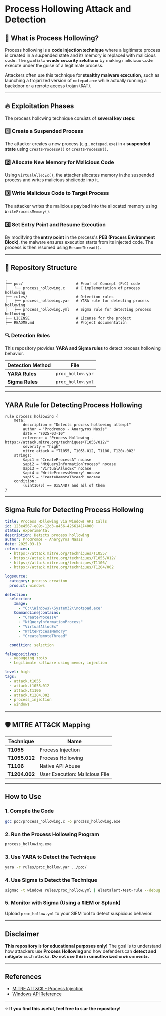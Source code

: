 # Process Hollowing Attack and Detection

## 📌 What is Process Hollowing?
Process hollowing is a **code injection technique** where a legitimate process is created in a suspended state and its memory is replaced with malicious code. The goal is to **evade security solutions** by making malicious code execute under the guise of a legitimate process.

Attackers often use this technique for **stealthy malware execution**, such as launching a trojanized version of `notepad.exe` while actually running a backdoor or a remote access trojan (RAT).

---

## 🔥 Exploitation Phases
The process hollowing technique consists of **several key steps**:

### **1️⃣ Create a Suspended Process**
The attacker creates a new process (e.g., `notepad.exe`) in a **suspended state** using `CreateProcessA()` or `CreateProcessW()`.

### **2️⃣ Allocate New Memory for Malicious Code**
Using `VirtualAllocEx()`, the attacker allocates memory in the suspended process and writes malicious shellcode into it.

### **3️⃣ Write Malicious Code to Target Process**
The attacker writes the malicious payload into the allocated memory using `WriteProcessMemory()`.

### **4️⃣ Set Entry Point and Resume Execution**
By modifying the **entry point** in the process's **PEB (Process Environment Block)**, the malware ensures execution starts from its injected code. The process is then resumed using `ResumeThread()`.

---

## 📂 Repository Structure
```
.
├── poc/                        # Proof of Concept (PoC) code
│   └── process_hollowing.c     # C implementation of process hollowing
├── rules/                      # Detection rules
│   ├── process_hollowing.yar   # YARA rule for detecting process hollowing
│   ├── process_hollowing.yml   # Sigma rule for detecting process hollowing
├── LICENSE                     # License for the project
├── README.md                   # Project documentation
```

### **🔍 Detection Rules**
This repository provides **YARA and Sigma rules** to detect process hollowing behavior.

| **Detection Method** | **File** |
|----------------------|----------------|
| **YARA Rules** | `proc_hollow.yar` |
| **Sigma Rules** | `proc_hollow.yml` |

---

## YARA Rule for Detecting Process Hollowing

```yara
rule process_hollowing {
    meta:
        description = "Detects process hollowing attempt"
        author = "Prodromos - Anargyros Nasis"
        date = "2025-03-10"
        reference = "Process Hollowing - https://attack.mitre.org/techniques/T1055/012/"
        severity = "high"
        mitre_attack = "T1055, T1055.012, T1106, T1204.002"
    strings:
        $api1 = "CreateProcessA" nocase
        $api2 = "NtQueryInformationProcess" nocase
        $api3 = "VirtualAllocEx" nocase
        $api4 = "WriteProcessMemory" nocase
        $api5 = "CreateRemoteThread" nocase
    condition:
        (uint16(0) == 0x5A4D) and all of them
}
```

---

## Sigma Rule for Detecting Process Hollowing

```yaml
title: Process Hollowing via Windows API Calls
id: 123e4567-e89b-12d3-a456-426614174000
status: experimental
description: Detects process hollowing
author: Prodromos - Anargyros Nasis
date: 2025-03-10
references:
  - https://attack.mitre.org/techniques/T1055/
  - https://attack.mitre.org/techniques/T1055/012/
  - https://attack.mitre.org/techniques/T1106/
  - https://attack.mitre.org/techniques/T1204/002

logsource:
  category: process_creation
  product: windows

detection:
  selection:
    Image:
      - "C:\\Windows\\System32\\notepad.exe"
    CommandLine|contains:
      - "CreateProcessA"
      - "NtQueryInformationProcess"
      - "VirtualAllocEx"
      - "WriteProcessMemory"
      - "CreateRemoteThread"

  condition: selection

falsepositives:
  - Debugging tools
  - Legitimate software using memory injection

level: high
tags:
  - attack.t1055
  - attack.t1055.012
  - attack.t1106
  - attack.t1204.002
  - process_injection
  - windows
```

---

## 🛡️ MITRE ATT&CK Mapping

| Technique | Name |
|-----------|-------------------------------|
| **T1055** | Process Injection |
| **T1055.012** | Process Hollowing |
| **T1106** | Native API Abuse |
| **T1204.002** | User Execution: Malicious File |

---

## How to Use

### **1. Compile the Code**
```bash
gcc poc/process_hollowing.c -o process_hollowing.exe
```

### **2. Run the Process Hollowing Program**
```bash
process_hollowing.exe
```

### **3. Use YARA to Detect the Technique**
```bash
yara -r rules/proc_hollow.yar ../poc/
```

### **4. Use Sigma to Detect the Technique**
```bash
sigmac -t windows rules/proc_hollow.yml | elastalert-test-rule --debug
```

### **5. Monitor with Sigma (Using a SIEM or Splunk)**
Upload `proc_hollow.yml` to your SIEM tool to detect suspicious behavior.

---

## Disclaimer
**This repository is for educational purposes only!** The goal is to understand how attackers use **Process Hollowing** and how defenders can **detect and mitigate** such attacks. **Do not use this in unauthorized environments.**

---

## References
- [MITRE ATT&CK - Process Injection](https://attack.mitre.org/techniques/T1055/)
- [Windows API Reference](https://learn.microsoft.com/en-us/windows/win32/api/)

---

⭐ **If you find this useful, feel free to star the repository!**
